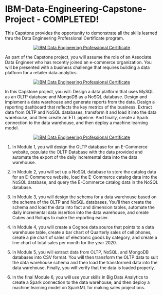 # IBM-Data-Engineering-Capstone-Project - COMPLETED!


This Capstone provides the opportunity to demonstrate all the skills learned thru the Data Engineering  Professional Certificate program.  

<p style="text-align:center">
    <a href="https://www.coursera.org/learn/data-enginering-capstone-project?specialization=ibm-data-engineer" target="_blank">
    <img src="https://github.com/erwinpasia/IBM-Data-Engineering-Capstone-Project/blob/main/images/Data%20Engineering%20Capstone%20Project%20-%20Time%20To%20Demonstrate.png" alt="IBM Data Engineering Professional Certificate"  />
    </a>
</p>

As part of the Capstone project, you will assume the role of an Associate Data Engineer who has recently joined an e-commerce organization. You will be presented with a business challenge that requires building a data platform for a retailer data analytics. 

<p style="text-align:center">
    <a href="https://www.coursera.org/learn/data-enginering-capstone-project?specialization=ibm-data-engineer" target="_blank">
    <img src="https://github.com/erwinpasia/IBM-Data-Engineering-Capstone-Project/blob/main/images/Data%20Engineering%20Capstone%20Project%20-%20Data%20Platform%20Architecture.png" alt="IBM Data Engineering Professional Certificate"  />
    </a>
</p>

In this Capstone project, you will: Design a data platform that uses MySQL as an OLTP database and MongoDB as a NoSQL database. Design and implement a data warehouse and generate reports from the data. Design a reporting dashboard that reflects the key metrics of the business. Extract data from OLTP and NoSQL databases, transform it and load it into the data warehouse, and then create an ETL pipeline. And finally, create a Spark connection to the data warehouse, and then deploy a machine learning model. 

<p style="text-align:center">
    <a href="https://www.coursera.org/learn/data-enginering-capstone-project?specialization=ibm-data-engineer" target="_blank">
    <img src="https://github.com/erwinpasia/IBM-Data-Engineering-Capstone-Project/blob/main/images/Data%20Engineering%20Capstone%20Project%20-%20Tasks%20To%20Perform.png" alt="IBM Data Engineering Professional Certificate"  />
    </a>
</p>

1. In Module 1, you will design the OLTP database for an E-Commerce website, populate the OLTP Database with the data provided and automate the export of the daily incremental data into the data warehouse. 

2. In Module 2, you will set up a NoSQL database to store the catalog data for an E-Commerce website, load the E-Commerce catalog data into the NoSQL database, and query the E-Commerce catalog data in the NoSQL database. 

3. In Module 3, you will design the schema for a data warehouse based on the schema of the OLTP and NoSQL databases. You’ll then create the schema and load the data into fact and dimension tables, automate the daily incremental data insertion into the data warehouse, and create Cubes and Rollups to make the reporting easier. 

4. In Module 4, you will create a Cognos data source that points to a data warehouse table, create a bar chart of Quarterly sales of cell phones, create a pie chart of sales of electronic goods by category, and create a line chart of total sales per month for the year 2020. 

5. In Module 5, you will extract data from OLTP, NoSQL, and MongoDB databases into CSV format. 
You will then transform the OLTP data to suit the data warehouse schema and then load the transformed data into the data warehouse. Finally, you will verify that the data is loaded properly. 

6. In the final Module 6, you will use your skills in Big Data Analytics to create a Spark connection to the data warehouse, and then deploy a machine learning model on SparkML for making sales projections. 
